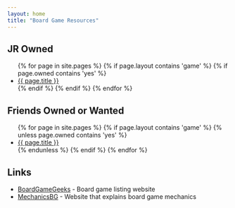```yaml
---
layout: home
title: "Board Game Resources"
---
```


## JR Owned
<ul>
{% for page in site.pages %}
  {% if page.layout contains 'game' %}
    {% if page.owned contains 'yes' %}
      <li><a href="{{ site.baseurl }}{{ page.url }}">{{ page.title }}</a></li>
    {% endif %}
  {% endif %}
{% endfor %}
</ul>

## Friends Owned or Wanted
<ul>
{% for page in site.pages %}
  {% if page.layout contains 'game' %}
    {% unless page.owned contains 'yes' %}
      <li><a href="{{ site.baseurl }}{{ page.url }}">{{ page.title }}</a></li>
    {% endunless %}
  {% endif %}
{% endfor %}
</ul>

## Links
- [BoardGameGeeks](https://boardgamegeek.com/) - Board game listing website
- [MechanicsBG](https://mechanicsbg.com/) - Website that explains board game mechanics
